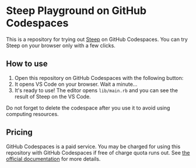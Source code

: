 # Steep Playground on GitHub Codespaces

This is a repository for trying out [Steep](https://github.com/soutaro/steep) on GitHub Codespaces.
You can try Steep on your browser only with a few clicks.

## How to use

1. Open this repository on GitHub Codespaces with the following button:
2. It opens VS Code on your browser. Wait a minute...
3. It's ready to use! The editor opens `lib/main.rb` and you can see the result of Steep on the VS Code.

Do not forget to delete the codespace after you use it to avoid using computing resources.

## Pricing

GitHub Codespaces is a paid service. You may be charged for using this repository with GitHub Codespaces if free of charge quota runs out.
See [the official documentation](https://docs.github.com/en/billing/managing-billing-for-github-codespaces/about-billing-for-github-codespaces) for more details.
